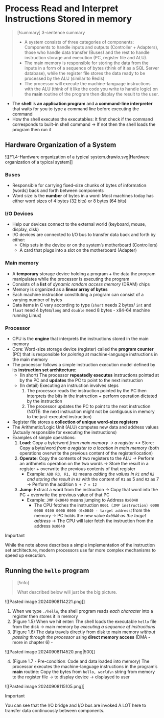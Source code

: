 # Process Read and Interpret Instructions Stored in memory

> [!summary] 3-sentence summary
> - A system consists of three categories of components: Components to handle inputs and outputs (Controller + Adapters), those who handle data transfer (Buses) and the rest to handle instruction storage and execution (PC, register file and ALU).
> - The main memory is responsible for storing the data from the inputs in a form of a sequence of bytes (think of it as a SQL Server database), while the register file stores the data ready to be processed by the ALU (similar to Redis)
> - The processor will execute the machine-language instructions with the ALU (think of it like the code you write to handle logic) on the **main** routine of the program then display the result to the user.


- The **shell** is **an application program** and **a command-line interpreter** that waits for you to type a command line before executing the command
- How the shell executes the executables: It first check if the command corresponds to  built-in shell command → If not then the shell loads the program then run it

## Hardware Organization of a System

![[F1.4-Hardware organization of a typical system.drawio.svg|Hardware organization of a typical system]]

### Buses

- Responsible for carrying fixed-size chunks of bytes of information (words) back and forth between components
- Word size is the **number** of bytes in a word: Most machines today has either word sizes of 4 bytes (32 bits) or 8 bytes (64 bits)

### I/O Devices

- Help our devices connect to the external world (keyboard, mouse, display, disk)
- I/O devices are connected to I/O bus to transfer data back and forth by either:
	- Chip sets in the device or on the system’s motherboard (Controllers)
	- A card that plugs into a slot on the motherboard (Adapter)

### Main memory

- A **temporary** storage device holding a program + the data the program manipulates while the processor is executing the program
- Consists of a **list** of *dynamic random access memory* (DRAM) chips
- Memory is organized as a **linear array of bytes**
- Each machine instruction constituting a program can consist of a varying number of bytes
- Data items in C vary according to type (`short` needs 2 bytes/ `int` and `float` need 4 bytes/`long` and `double` need 8 bytes - x84-64 machine running Linux)

### Processor 

- CPU is the **engine** that interprets the instructions stored in the main memory
- Core: Word-size storage device (register) called the **program counter** (PC) that is responsible for *pointing* at machine-language instructions in the main memory
- The processor follows a simple instruction execution model defined by its **instruction set architecture**:
	- (In short) The processor **repeatedly executes** instructions pointed at by the PC and **updates** the PC to point to the next instruction
	- (In detail) Executing an instruction involves steps
		1. The processor reads the instruction pointed by the PC then interprets the bits in the instruction + perform operation dictated by the instruction
		2. The processor updates the PC to point to the next instruction (NOTE: the next instruction might not be contiguous in memory to the just-executed instruction)
- Register file stores a **collection of unique word-size registers**
- The Arithmetic/Logic Unit (ALU) computes new data and address values (Actually responsible for executing the instructions)
- Examples of simple operations:
	1. **Load**: Copy a byte/word *from main memory → a register* >< Store: Copy a byte/word *from a register to a location in main memory* (both operations overwrite the previous content of the register/location)
	2. **Operate**: Copy the contents of two registers to the ALU → Perform an arithmetic operation on the two words → Store the result in a register + overwrite the previous contents of that register
		- Example: `ADD R3, R1, R2` means *adding the values in `R1` and `R2` and storing the result in `R3`* with the content of `R1` as 5 and `R2` as 7 → Perform the addition `5 + 7 = 12`
	3. **Jump**: Extract a word from the instruction → Copy that word into the PC + overwrite the previous value of that PC
		- Example: `JMP 0x0040` means jumping to Address `0x0040`
			- The CPU fetches the instruction `0001 (JMP instruction) 0000 0000 0100 0000 0000 (0x0040 - target address)`from the memory → PC holds the new value *`0x0040` as the target address* → The CPU will later fetch the instruction from the address `0x0040`

> [!important] 
> 
> While the note above describes a simple implementation of the instruction set architecture, modern processors use far more complex mechanisms to speed up execution.


## Running the `hello` program


> [!info]
> 
> What described below will just be the big picture.

![[Pasted image 20240908114221.png]]


1. When we type `./hello`, the shell program reads *each character* into a register then stores it in memory
2. (Figure 1.5) When we hit enter: The shell loads the executable `hello` file from the disk → main memory by *executing a sequence of instructions*
3. (Figure 1.6) The data travels directly from disk to main memory *without passing through the processor* using **direct memory access** (DMA - more in chapter 6) - 

![[Pasted image 20240908114520.png|500]]

4. (Figure 1.7 - Pre-condition: Code and data loaded into memory) The processor executes the machine-language instructions in the program’s **main** routine: Copy the bytes from `hello, world\n` string from memory to the register file → to display device → displayed to user

![[Pasted image 20240908115105.png]]


> [!important]
> 
> You can see that the I/O bridge and I/O bus are invoked A LOT here to transfer data continuously between components.



